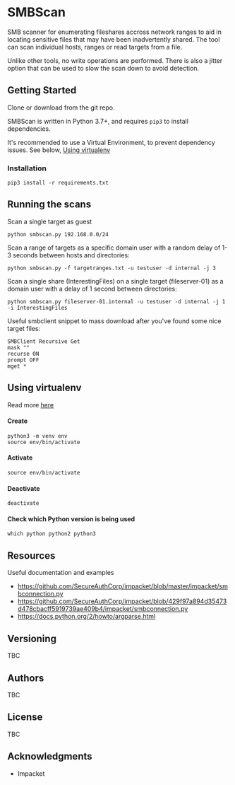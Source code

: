 # SMBScan
SMB scanner for enumerating fileshares accross network ranges to aid in locating sensitive files that may have been inadvertently shared.
The tool can scan individual hosts, ranges or read targets from a file.

Unlike other tools, no write operations are performed. There is also a jitter option that can be used to slow the scan down to avoid detection.

## Getting Started

Clone or download from the git repo.

SMBScan is written in Python 3.7+, and requires `pip3` to install dependencies.

It's recommended to use a Virtual Environment, to prevent dependency issues. See below, [Using virtualenv](#using-virtualenv)

### Installation
```python3
pip3 install -r requirements.txt
```

## Running the scans
Scan a single target as guest
```
python smbscan.py 192.168.0.0/24
```

Scan a range of targets as a specific domain user with a random delay of 1-3 seconds between hosts and directories:
```
python smbscan.py -f targetranges.txt -u testuser -d internal -j 3
```

Scan a single share (InterestingFiles) on a single target (fileserver-01) as a domain user with a delay of 1 second between directories:
```
python smbscan.py fileserver-01.internal -u testuser -d internal -j 1 -i InterestingFiles
```

Useful smbclient snippet to mass download after you've found some nice target files:
```
SMBClient Recursive Get
mask ""
recurse ON
prompt OFF
mget *
```

## Using virtualenv

Read more [here](https://github.com/pypa/virtualenv)

#### Create
```python3
python3 -m venv env
source env/bin/activate
```

#### Activate
```python3
source env/bin/activate
```

#### Deactivate
```python3
deactivate
```

#### Check which Python version is being used
```python3
which python python2 python3
```

## Resources
Useful documentation and examples
- https://github.com/SecureAuthCorp/impacket/blob/master/impacket/smbconnection.py
- https://github.com/SecureAuthCorp/impacket/blob/429f97a894d35473d478cbacff5919739ae409b4/impacket/smbconnection.py
- https://docs.python.org/2/howto/argparse.html

## Versioning
TBC

## Authors
TBC

## License
TBC

## Acknowledgments
* Impacket
